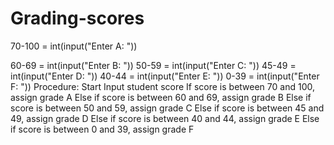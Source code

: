 # Grading-scores
70-100 = int(input("Enter A: "))

60-69 = int(input("Enter B: "))
50-59 = int(input("Enter C: "))
45-49 = int(input("Enter D: "))
40-44 = int(input("Enter E: "))
0-39 = int(input("Enter F: "))
Procedure:
Start
Input student score
If score is between 70 and 100, assign grade A
Else if score is between 60 and 69, assign grade B
Else if score is between 50 and 59, assign grade C
Else if score is between 45 and 49, assign grade D
Else if score is between 40 and 44, assign grade E
Else if score is between 0 and 39, assign grade F
